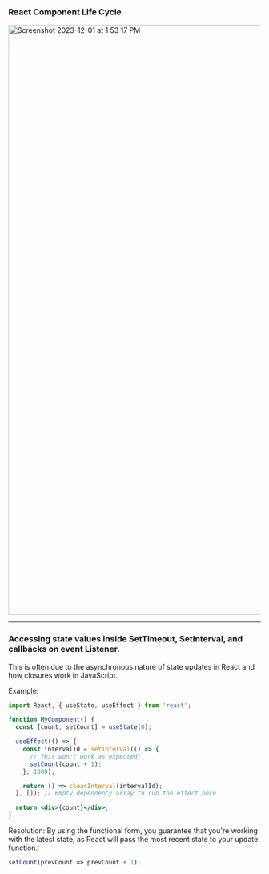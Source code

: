 ### React Component Life Cycle
<img width="1177" alt="Screenshot 2023-12-01 at 1 53 17 PM" src="https://github.com/emperor100/Admiral-Brain/assets/15110613/4fff7496-a0af-42c1-8971-bc8b4ba67ad3">

<hr>

### Accessing state values inside SetTimeout, SetInterval, and callbacks on event Listener.

This is often due to the asynchronous nature of state updates in React and how closures work in JavaScript.

Example: 
```jsx
import React, { useState, useEffect } from 'react';

function MyComponent() {
  const [count, setCount] = useState(0);

  useEffect(() => {
    const intervalId = setInterval(() => {
      // This won't work as expected!
      setCount(count + 1);
    }, 1000);

    return () => clearInterval(intervalId);
  }, []); // Empty dependency array to run the effect once

  return <div>{count}</div>;
}
```

Resolution: By using the functional form, you guarantee that you're working with the latest state, as React will pass the most recent state to your update function.
```jsx
setCount(prevCount => prevCount + 1);
```

